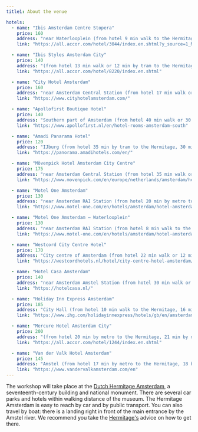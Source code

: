 ```yaml
---
title1: About the venue

hotels:
  - name: "Ibis Amsterdam Centre Stopera"
    price: 160
    address: "near Waterlooplein (from hotel 9 min walk to the Hermitage, 17 min walk or 9 min by metro from hotel to Amsterdam Central Station)"
    link: "https://all.accor.com/hotel/3044/index.en.shtml?y_source=1_MTI2NDg2ODgtNDgzLWxvY2F0aW9uLndlYnNpdGU%3D"

  - name: "Ibis Styles Amsterdam City"
    price: 140
    address: "(from hotel 13 min walk or 12 min by tram to the Hermitage, 35 min walk or 14 min by metro from hotel to Amsterdam Central Station)"
    link: "https://all.accor.com/hotel/8220/index.en.shtml"

  - name: "City Hotel Amsterdam"
    price: 160
    address: "near Amsterdam Central Station (from hotel 17 min walk or 11 min by metro to the Hermitage, 8 min walk from hotel to Amsterdam Central Station)"
    link: "https://www.cityhotelamsterdam.com/"

  - name: "Apollofirst Boutique Hotel"
    price: 140
    address: "Southern part of Amsterdam (from hotel 40 min walk or 30 min by tram to the Hermitage, 20 min by metro from hotel to Amsterdam Central Station)"
    link: "https://www.apollofirst.nl/en/hotel-rooms-amsterdam-south"

  - name: "Amadi Panarama Hotel"
    price: 120
    address: "IJburg (from hotel 35 min by tram to the Hermitage, 30 min by tram from hotel to Amsterdam Central Station)"
    link: "https://panorama.amadihotels.com/en/"

  - name: "Mövenpick Hotel Amsterdam City Centre"
    price: 175
    address: "near Amsterdam Central Station (from hotel 35 min walk or 25 min by metro to the Hermitage, 19 min walk or 15 min by bus from hotel to Amsterdam Central Station)"
    link: "https://www.movenpick.com/en/europe/netherlands/amsterdam/hotel-amsterdam.html"

  - name: "Motel One Amsterdam"
    price: 130
    address: "near Amsterdam RAI Station (from hotel 20 min by metro to the Hermitage, 20 min by metro from hotel to Amsterdam Central Station)"
    link: "https://www.motel-one.com/en/hotels/amsterdam/hotel-amsterdam/"

  - name: "Motel One Amsterdam – Waterlooplein"
    price: 130
    address: "near Amsterdam RAI Station (from hotel 8 min walk to the Hermitage, 15 min walk or 9 min by metro from hotel to Amsterdam Central Station)"
    link: "https://www.motel-one.com/en/hotels/amsterdam/hotel-amsterdam-waterlooplein/"

  - name: "Westcord City Centre Hotel"
    price: 170
    address: "City centre of Amsterdam (from hotel 22 min walk or 12 min by metro to the Hermitage, 8 min walk from hotel to Amsterdam Central Station)"
    link: "https://westcordhotels.nl/hotel/city-centre-hotel-amsterdam/"

  - name: "Hotel Casa Amsterdam"
    price: 140
    address: "near Amsterdam Amstel Station (from hotel 30 min walk or 15 min by metro to the Hermitage, 8 min by metro from hotel to Amsterdam Central Station)"
    link: "https://hotelcasa.nl/"

  - name: "Holiday Inn Express Amsterdam"
    price: 185
    address: "City Hall (from hotel 10 min walk to the Hermitage, 16 min walk or 10 min by metro from hotel to Amsterdam Central Station)"
    link: "https://www.ihg.com/holidayinnexpress/hotels/gb/en/amsterdam/amsch/hoteldetail"

  - name: "Mercure Hotel Amsterdam City"
    price: 200
    address: "(from hotel 20 min by metro to the Hermitage, 21 min by metro from hotel to Amsterdam Central Station)"
    link: "https://all.accor.com/hotel/1244/index.en.shtml"

  - name: "Van der Valk Hotel Amsterdam"
    price: 145
    address: "Amstel (from hotel 17 min by metro to the Hermitage, 18 by metro from hotel to Amsterdam Central Station)"
    link: "https://www.vandervalkamsterdam.com/en"
---
```


The workshop will take place at the [Dutch Hermitage Amsterdam](https://hermitage.nl/en/), a seventeenth-century building and national monument. 
There are several car parks and hotels within walking distance of the museum. The Hermitage Amsterdam is easy to reach by car and by public transport. 
You can also travel by boat: there is a landing right in front of the main entrance by the Amstel river. 
We recommend you take the [Hermitage's](https://hermitage.nl/nl/plan-uw-bezoek/adres-route/) advice on how to get there.
